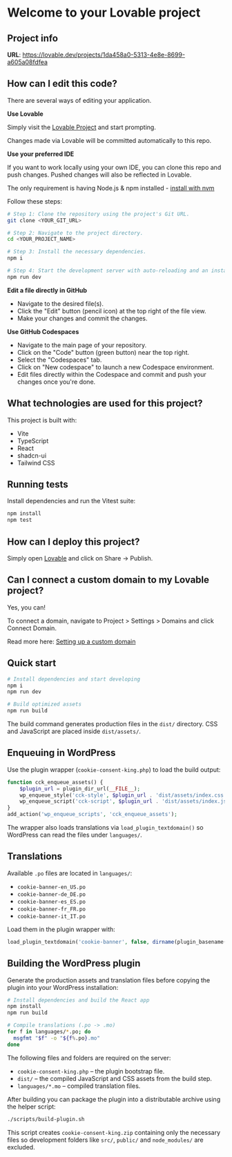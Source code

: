 # Welcome to your Lovable project

## Project info

**URL**: https://lovable.dev/projects/1da458a0-5313-4e8e-8699-a605a08fdfea

## How can I edit this code?

There are several ways of editing your application.

**Use Lovable**

Simply visit the [Lovable Project](https://lovable.dev/projects/1da458a0-5313-4e8e-8699-a605a08fdfea) and start prompting.

Changes made via Lovable will be committed automatically to this repo.

**Use your preferred IDE**

If you want to work locally using your own IDE, you can clone this repo and push changes. Pushed changes will also be reflected in Lovable.

The only requirement is having Node.js & npm installed - [install with nvm](https://github.com/nvm-sh/nvm#installing-and-updating)

Follow these steps:

```sh
# Step 1: Clone the repository using the project's Git URL.
git clone <YOUR_GIT_URL>

# Step 2: Navigate to the project directory.
cd <YOUR_PROJECT_NAME>

# Step 3: Install the necessary dependencies.
npm i

# Step 4: Start the development server with auto-reloading and an instant preview.
npm run dev
```

**Edit a file directly in GitHub**

- Navigate to the desired file(s).
- Click the "Edit" button (pencil icon) at the top right of the file view.
- Make your changes and commit the changes.

**Use GitHub Codespaces**

- Navigate to the main page of your repository.
- Click on the "Code" button (green button) near the top right.
- Select the "Codespaces" tab.
- Click on "New codespace" to launch a new Codespace environment.
- Edit files directly within the Codespace and commit and push your changes once you're done.

## What technologies are used for this project?

This project is built with:

- Vite
- TypeScript
- React
- shadcn-ui
- Tailwind CSS

## Running tests

Install dependencies and run the Vitest suite:

```sh
npm install
npm test
```

## How can I deploy this project?

Simply open [Lovable](https://lovable.dev/projects/1da458a0-5313-4e8e-8699-a605a08fdfea) and click on Share -> Publish.

## Can I connect a custom domain to my Lovable project?

Yes, you can!

To connect a domain, navigate to Project > Settings > Domains and click Connect Domain.

Read more here: [Setting up a custom domain](https://docs.lovable.dev/tips-tricks/custom-domain#step-by-step-guide)

## Quick start

```sh
# Install dependencies and start developing
npm i
npm run dev

# Build optimized assets
npm run build
```

The build command generates production files in the `dist/` directory. CSS and JavaScript are placed inside `dist/assets/`.

## Enqueuing in WordPress

Use the plugin wrapper (`cookie-consent-king.php`) to load the build output:

```php
function cck_enqueue_assets() {
    $plugin_url = plugin_dir_url(__FILE__);
    wp_enqueue_style('cck-style', $plugin_url . 'dist/assets/index.css', [], COOKIE_CONSENT_KING_VERSION);
    wp_enqueue_script('cck-script', $plugin_url . 'dist/assets/index.js', [], COOKIE_CONSENT_KING_VERSION, true);
}
add_action('wp_enqueue_scripts', 'cck_enqueue_assets');
```

The wrapper also loads translations via `load_plugin_textdomain()` so WordPress can read the files under `languages/`.

## Translations

Available `.po` files are located in `languages/`:

- `cookie-banner-en_US.po`
- `cookie-banner-de_DE.po`
- `cookie-banner-es_ES.po`
- `cookie-banner-fr_FR.po`
- `cookie-banner-it_IT.po`

Load them in the plugin wrapper with:

```php
load_plugin_textdomain('cookie-banner', false, dirname(plugin_basename(__FILE__)) . '/languages');
```

## Building the WordPress plugin

Generate the production assets and translation files before copying the plugin into your WordPress installation:

```sh
# Install dependencies and build the React app
npm install
npm run build

# Compile translations (.po -> .mo)
for f in languages/*.po; do
  msgfmt "$f" -o "${f%.po}.mo"
done
```

The following files and folders are required on the server:

- `cookie-consent-king.php` – the plugin bootstrap file.
- `dist/` – the compiled JavaScript and CSS assets from the build step.
- `languages/*.mo` – compiled translation files.

After building you can package the plugin into a distributable archive using the
helper script:

```sh
./scripts/build-plugin.sh
```

This script creates `cookie-consent-king.zip` containing only the necessary
files so development folders like `src/`, `public/` and `node_modules/` are
excluded.

